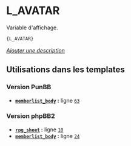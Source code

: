 # L_AVATAR


Variable d'affichage.

```html
{L_AVATAR}
```

[*Ajouter une description*](https://fa-tvars.appspot.com/var/L_AVATAR)

## Utilisations dans les templates

### Version PunBB
* __[`memberlist_body`](../tpl/var/punbb/memberlist_body.md#readme) :__ ligne [`63`](../tpl/src/punbb/memberlist_body.tpl#L63)

### Version phpBB2
* __[`rpg_sheet`](../tpl/var/subsilver/rpg_sheet.md#readme) :__ ligne [`10`](../tpl/src/subsilver/rpg_sheet.tpl#L10)
* __[`memberlist_body`](../tpl/var/subsilver/memberlist_body.md#readme) :__ ligne [`24`](../tpl/src/subsilver/memberlist_body.tpl#L24)